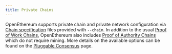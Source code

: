```yaml
---
title: Private Chains
---
```


OpenEthereum supports private chain and private network configuration via [Chain specification](Chain-specification) files provided with `--chain`. In addition to the usual [Proof of Work Chains](Proof-of-Work-Chains), OpenEthereum also includes [Proof of Authority Chains](Proof-of-Authority-Chains) which do not require mining.
More details on the available options can be found on the [Pluggable Consensus](Pluggable-Consensus) page.
